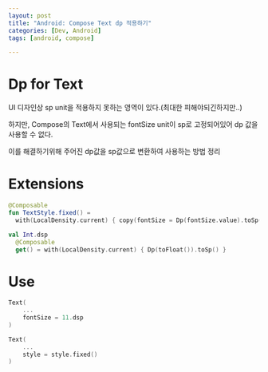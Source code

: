 ```yaml
---
layout: post
title: "Android: Compose Text dp 적용하기"
categories: [Dev, Android]
tags: [android, compose]

---
```


# Dp for Text

UI 디자인상 sp unit을 적용하지 못하는 영역이 있다.(최대한 피해야되긴하지만..)

하지만, Compose의 Text에서 사용되는 fontSize unit이 sp로 고정되어있어 dp 값을 사용할 수 없다.

이를 해결하기위해 주어진 dp값을 sp값으로 변환하여 사용하는 방법 정리

# Extensions

```kotlin
@Composable
fun TextStyle.fixed() =
  with(LocalDensity.current) { copy(fontSize = Dp(fontSize.value).toSp()) }

val Int.dsp
  @Composable
  get() = with(LocalDensity.current) { Dp(toFloat()).toSp() }
```

# Use

```kotlin
Text(
    ...
    fontSize = 11.dsp
)

Text(
    ...
    style = style.fixed()
)
```
